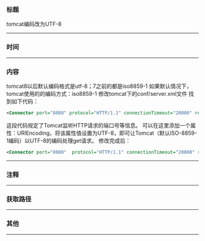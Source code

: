 ### 标题

tomcat编码改为UTF-8

---

### 时间



---

### 内容

tomcat8以后默认编码格式是utf-8；7之前的都是iso8859-1
如果默认情况下，tomcat使用的的编码方式：iso8859-1 
修改tomcat下的conf/server.xml文件
找到如下代码：

```xml
<Connector port="8080" protocol="HTTP/1.1" connectionTimeout="20000" redirectPort="8443" />
```

这段代码规定了Tomcat监听HTTP请求的端口号等信息。
可以在这里添加一个属性：URIEncoding，将该属性值设置为UTF-8，即可让Tomcat（默认ISO-8859-1编码）以UTF-8的编码处理get请求。
修改完成后：

```xml
<Connector port="8080"  protocol="HTTP/1.1" connectionTimeout="20000" redirectPort="8443" URIEncoding="UTF-8" />
```

---

### 注释



---

### 获取路径



---

### 其他



------

